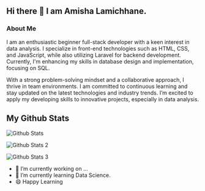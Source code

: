 ## Hi there 👋 I am Amisha Lamichhane.

### About Me
I am an enthusiastic beginner full-stack developer with a keen interest in data analysis. I specialize in front-end technologies such as HTML, CSS, and JavaScript, while also utilizing Laravel for backend development. Currently, I'm enhancing my skills in database design and implementation, focusing on SQL.

With a strong problem-solving mindset and a collaborative approach, I thrive in team environments. I am committed to continuous learning and stay updated on the latest technologies and industry trends. I’m excited to apply my developing skills to innovative projects, especially in data analysis.

## My Github Stats

![Github Stats](https://github-readme-stats.vercel.app/api?username=amishalamichhane)

![Github Stats 2](https://github-readme-streak-stats.herokuapp.com/?user=amishalamichhane)

![Github Stats 3](https://github-readme-stats.vercel.app/api/top-langs/?username=amishalamichhane)

- 🔭 I’m currently working on ...
- 🌱 I’m currently learning Data Science.
- :smile: Happy Learning

<!--
**amishalamichhane/amishalamichhane** is a ✨ _special_ ✨ repository because its `README.md` (this file) appears on your GitHub profile.

Here are some ideas to get you started:

- 🔭 I’m currently working on ...
- 🌱 I’m currently learning ...
- 👯 I’m looking to collaborate on ...
- 🤔 I’m looking for help with ...
- 💬 Ask me about ...
- 📫 How to reach me: ...
- 😄 Pronouns: ...
- ⚡ Fun fact: ...
-->
